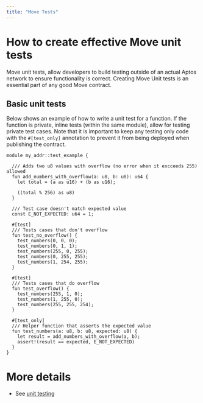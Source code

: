 ```yaml
---
title: "Move Tests"
---
```


# How to create effective Move unit tests

Move unit tests, allow developers to build testing outside of an actual
Aptos network to ensure functionality is correct. Creating Move Unit tests
is an essential part of any good Move contract.

## Basic unit tests

Below shows an example of how to write a unit test for a function. If the
function is private, inline tests (within the same module), allow for
testing private test cases. Note that it is important to keep any testing only
code with the `#[test_only]` annotation to prevent it from being deployed when
publishing the contract.

```move
module my_addr::test_example {

  /// Adds two u8 values with overflow (no error when it excceeds 255) allowed
  fun add_numbers_with_overflow(a: u8, b: u8): u64 {
    let total = (a as u16) + (b as u16);

    ((total % 256) as u8)
  }

  /// Test case doesn't match expected value
  const E_NOT_EXPECTED: u64 = 1;

  #[test]
  /// Tests cases that don't overflow
  fun test_no_overflow() {
    test_numbers(0, 0, 0);
    test_numbers(0, 1, 1);
    test_numbers(255, 0, 255);
    test_numbers(0, 255, 255);
    test_numbers(1, 254, 255);
  }

  #[test]
  /// Tests cases that do overflow
  fun test_overflow() {
    test_numbers(255, 1, 0);
    test_numbers(1, 255, 0);
    test_numbers(255, 255, 254);
  }

  #[test_only]
  /// Helper function that asserts the expected value
  fun test_numbers(a: u8, b: u8, expected: u8) {
    let result = add_numbers_with_overflow(a, b);
    assert!(result == expected, E_NOT_EXPECTED)
  }
}
```

<!-- TODO: Add information around testing with accounts, initializing framework state-->

# More details

- See [unit testing](../../book/unit-testing.md)
